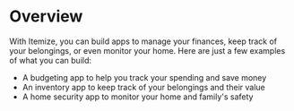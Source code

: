 # Overview

With Itemize, you can build apps to manage your finances, keep track of your belongings, or even monitor your home. Here are just a few examples of what you can build:

- A budgeting app to help you track your spending and save money
- An inventory app to keep track of your belongings and their value
- A home security app to monitor your home and family's safety
